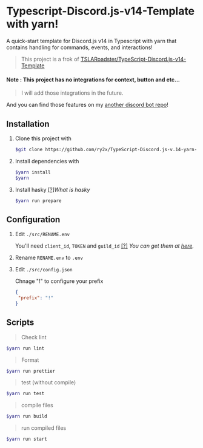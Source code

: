 # Typescript-Discord.js-v14-Template with yarn!

A quick-start template for Discord.js v14 in Typescript with yarn that contains handling for commands, events, and interactions!

> This project is a frok of [TSLARoadster/TypeScript-Discord.js-v14-Template](https://github.com/TSLARoadster/TypeScript-Discord.js-v14-Template)

#### Note : This project has no integrations for context, button and etc... 

> I will add those integrations in the future.

And you can find those features on my [another discord bot repo](https://github.com/ry2x/mofumofu-discord-bot)!

## Installation

1. Clone this project with
   ```bash
   $git clone https://github.com/ry2x/TypeScript-Discord.js-v.14-yarn-template.git
   ```
2. Install dependencies with
   ```bash
   $yarn install
   $yarn
   ```
3. Install hasky [[?]](https://www.npmjs.com/package/husky)_What is hasky_
   ```bash
   $yarn run prepare
   ```

## Configuration
1. Edit `./src/RENAME.env`


   You'll need `client_id`, `TOKEN` and `guild_id`  [[?]](https://discord.com/developers/applications) _You can get them at [here](https://discord.com/developers/applications)._

2. Rename `RENAME.env` to `.env`
3. Edit `./src/config.json`
   
   Chnage "!" to configure your prefix
   ```json
   {
    "prefix": "!"  
   }
   ```
## Scripts
> Check lint
 ```bash
$yarn run lint
```
> Format
```bash
$yarn run prettier
```
> test (without compile)
```bash
$yarn run test
```
> compile files
```bash
$yarn run build
```
> run compiled files
```bash
$yarn run start
```
